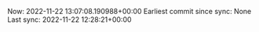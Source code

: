 Now: 2022-11-22 13:07:08.190988+00:00 Earliest commit since sync: None Last sync: 2022-11-22 12:28:21+00:00
